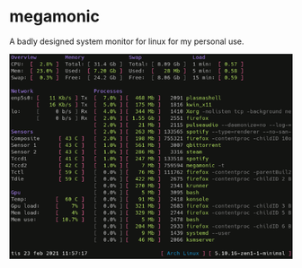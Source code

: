 # megamonic
A badly designed system monitor for linux for my personal use.

![Screenshot](screenshot.png)
